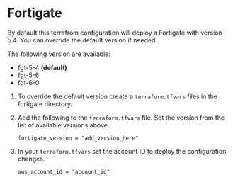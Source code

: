 # Fortigate

By default this terrafrom configuration will deploy a Fortigate with version 5.4. You can override the default version if needed.

The following version are available:

* fgt-5-4 **(default)**
* fgt-5-6
* fgt-6-0

1. To override the default version create a `terraform.tfvars` files in the fortigate directory.

2. Add the following to the `terraform.tfvars` file. Set the version from the list of available versions above.

    ```none
    fortigate_version = "add_version_here"
    ```

3. In your `terraform.tfvars` set the account ID to deploy the configuration changes.

    ```none
    aws_account_id = "account_id"
    ```